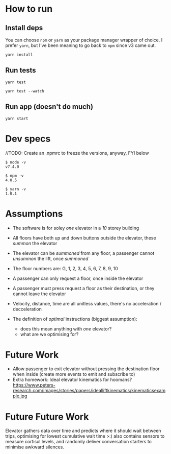 # How to run

## Install deps

You can choose `npm` or `yarn` as your package manager wrapper of choice. I prefer `yarn`, but I've been meaning to go back to `npm` since v3 came out.

```
yarn install
```

## Run tests

```
yarn test
```

```
yarn test --watch
```

## Run app (doesn't do much)

```
yarn start
```

# Dev specs

//TODO: Create an .npmrc to freeze the versions, anyway, FYI below

```
$ node -v
v7.4.0

$ npm -v
4.0.5

$ yarn -v
1.0.1
```

# Assumptions

* The software is for soley _one_ elevator in a _10_ storey building
* All floors have both up and down buttons outside the elevator, these _summon_ the elevator
* The elevator can be _summoned_ from any floor, a passenger cannot _unsummon_ the lift, once _summoned_
* The floor numbers are: G, 1, 2, 3, 4, 5, 6, 7, 8, 9, 10
* A passenger can only request a floor, once inside the elevator
* A passenger must press request a floor as their destination, or they cannot leave the elevator
* Velocity, distance, time are all unitless values, there's no acceleration / decceleration

* The definition of *optimal* instructions (biggest assumption):
  - does this mean anything with _one_ elevator?
  - what are we optimising for?

# Future Work
* Allow passenger to exit elevator without pressing the destination floor when inside (create more events to emit and subscribe to)
* Extra homework: Ideal elevator kinematics for hoomans?
  https://www.peters-research.com/images/stories/papers/idealliftkinematics/kinematicsexample.jpg

# Future Future Work
Elevator gathers data over time and predicts where it should wait between trips, optimising for lowest cumulative wait time >:) also contains sensors to measure cortisol levels, and randomly deliver conversation starters to minimise awkward silences.

